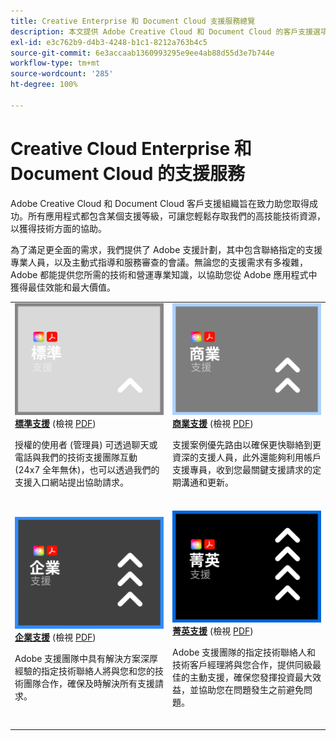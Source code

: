 ```yaml
---
title: Creative Enterprise 和 Document Cloud 支援服務總覽
description: 本文提供 Adobe Creative Cloud 和 Document Cloud 的客戶支援選項摘要。這些選項包括標準、商務、企業和菁英。
exl-id: e3c762b9-d4b3-4248-b1c1-8212a763b4c5
source-git-commit: 6e3accaab1360993295e9ee4ab88d55d3e7b744e
workflow-type: tm+mt
source-wordcount: '285'
ht-degree: 100%

---
```


# Creative Cloud Enterprise 和 Document Cloud 的支援服務

Adobe Creative Cloud 和 Document Cloud 客戶支援組織旨在致力助您取得成功。所有應用程式都包含某個支援等級，可讓您輕鬆存取我們的高技能技術資源，以獲得技術方面的協助。

為了滿足更全面的需求，我們提供了 Adobe 支援計劃，其中包含聯絡指定的支援專業人員，以及主動式指導和服務審查的會議。無論您的支援需求有多複雜，Adobe 都能提供您所需的技術和營運專業知識，以協助您從 Adobe 應用程式中獲得最佳效能和最大價值。

<table style="table-layout:fixed">
<tr>
  <td>
    <a href="dme-standard.md">
    <img alt="標準" src="assets/STANDARDSupportThumbnailCC.png"/>
    </a>
    <div>
    <a href="dme-standard.md"><strong>標準支援</strong></a> (檢視 <a href="assets/DMeStandardSupportDatasheet_2022.pdf" target="_blank">PDF</a>)
    </div>
    <p>授權的使用者 (管理員) 可透過聊天或電話與我們的技術支援團隊互動 (24x7 全年無休)，也可以透過我們的支援入口網站提出協助請求。 </p>
    <br>
  </td>
  <td>
    <a href="dme-business.md">
      <img alt="商務" src="assets/BusinessSupportThumbnailCC.png">
    </a>
    <div>
    <a href="dme-business.md"><strong>商業支援</strong></a> (檢視 <a href="assets/DMeBusinessSupportDatasheet_2022.pdf" target="_blank">PDF</a>)
    </div>
    <p>支援案例優先路由以確保更快聯絡到更資深的支援人員，此外還能夠利用帳戶支援專員，收到您最關鍵支援請求的定期溝通和更新。</p>
    <br>
  </td>
</tr>
<tr>
  <td>
    <a href="dme-enterprise.md">
    <img alt="企業" src="assets/EnterpriseSupportThumbnailxx.png"/>
    </a>
    <div>
    <a href="dme-enterprise.md"><strong>企業支援</strong></a> (檢視 <a href="assets/DMeEnterpriseSupportDatasheet_2022.pdf" target="_blank">PDF</a>)
    </div>
    <p>Adobe 支援團隊中具有解決方案深厚經驗的指定技術聯絡人將與您和您的技術團隊合作，確保及時解決所有支援請求。</p>
    <br>
  </td>
  <td>
    <a href="dme-elite.md">
      <img alt="菁英" src="assets/EliteSupportThumbnailcc.png">
    </a>
    <div>
    <a href="dme-elite.md"><strong>菁英支援</strong></a> (檢視 <a href="assets/DMeEliteSupportDatasheet_2022.pdf" target="_blank">PDF</a>)
    </div>
    <p>Adobe 支援團隊的指定技術聯絡人和技術客戶經理將與您合作，提供同級最佳的主動支援，確保您發揮投資最大效益，並協助您在問題發生之前避免問題。</p>
    <br>
  </td>
</tr>
</table>

